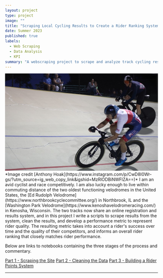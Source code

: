 ```yaml
---
layout: project
type: project
image: ""
title: "Scraping Local Cycling Results to Create a Rider Ranking System"
date: Summer 2023
published: true
labels:
  - Web Scraping
  - Data Analysis
  - KPI
summary: "A webscraping project to scrape and analyze track cycling results."
---
```


<img class="img-fluid" src="../img/veloreg/track.png">
*Image credit [Anthony Hoak](https://www.instagram.com/p/CwD8I0Wr-gs/?utm_source=ig_web_copy_link&igshid=MzRlODBiNWFlZA==)*
I am an avid cyclist and race competitively. I am also lucky enough to live within commuting distance of the two oldest functioning velodromes in the United States, the [Ed Rudolph Velodrome](https://www.northbrookcyclecommittee.org/) in Northbrook, IL and the [Washington Park Velodrome](https://www.kenoshavelodromeracing.com/) in Kenosha, Wisconsin. The two tracks now share an online registration and results system, and in this project I write a scripts to scrape results from the system, clean the results, and develop a performance metric to represent rider quality. The resulting metric takes into account a rider's success over time and the quality of their competitors, and informs an overall rider ranking that closely matches rider performance. 

Below are links to notebooks containing the three stages of the process and commentary.


[Part 1 - Scraping the Site](../_site/scraperesultspage.html)
[Part 2 - Cleaning the Data](../_site/cleanresults.html)
[Part 3 - Building a Rider Points System](../_site/updatepointss.html)


<hr>

